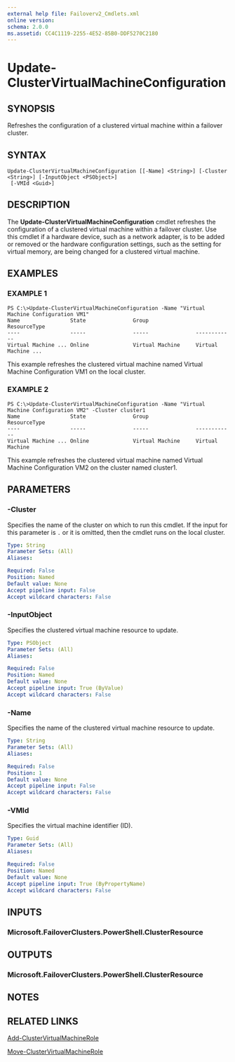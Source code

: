 ```yaml
---
external help file: Failoverv2_Cmdlets.xml
online version: 
schema: 2.0.0
ms.assetid: CC4C1119-2255-4E52-85B0-DDF5270C2180
---
```


# Update-ClusterVirtualMachineConfiguration

## SYNOPSIS
Refreshes the configuration of a clustered virtual machine within a failover cluster.

## SYNTAX

```
Update-ClusterVirtualMachineConfiguration [[-Name] <String>] [-Cluster <String>] [-InputObject <PSObject>]
 [-VMId <Guid>]
```

## DESCRIPTION
The **Update-ClusterVirtualMachineConfiguration** cmdlet refreshes the configuration of a clustered virtual machine within a failover cluster.
Use this cmdlet if a hardware device, such as a network adapter, is to be added or removed or the hardware configuration settings, such as the setting for virtual memory, are being changed for a clustered virtual machine.

## EXAMPLES

### EXAMPLE 1
```
PS C:\>Update-ClusterVirtualMachineConfiguration -Name "Virtual Machine Configuration VM1"
Name                State               Group               ResourceType 
----                -----               -----               ------------ 
Virtual Machine ... Online              Virtual Machine     Virtual Machine ...
```

This example refreshes the clustered virtual machine named Virtual Machine Configuration VM1 on the local cluster.

### EXAMPLE 2
```
PS C:\>Update-ClusterVirtualMachineConfiguration -Name "Virtual Machine Configuration VM2" -Cluster cluster1
Name                State               Group               ResourceType 
----                -----               -----               ------------ 
Virtual Machine ... Online              Virtual Machine     Virtual Machine
```

This example refreshes the clustered virtual machine named Virtual Machine Configuration VM2 on the cluster named cluster1.

## PARAMETERS

### -Cluster
Specifies the name of the cluster on which to run this cmdlet.
If the input for this parameter is `.` or it is omitted, then the cmdlet runs on the local cluster.

```yaml
Type: String
Parameter Sets: (All)
Aliases: 

Required: False
Position: Named
Default value: None
Accept pipeline input: False
Accept wildcard characters: False
```

### -InputObject
Specifies the clustered virtual machine resource to update.

```yaml
Type: PSObject
Parameter Sets: (All)
Aliases: 

Required: False
Position: Named
Default value: None
Accept pipeline input: True (ByValue)
Accept wildcard characters: False
```

### -Name
Specifies the name of the clustered virtual machine resource to update.

```yaml
Type: String
Parameter Sets: (All)
Aliases: 

Required: False
Position: 1
Default value: None
Accept pipeline input: False
Accept wildcard characters: False
```

### -VMId
Specifies the virtual machine identifier (ID).

```yaml
Type: Guid
Parameter Sets: (All)
Aliases: 

Required: False
Position: Named
Default value: None
Accept pipeline input: True (ByPropertyName)
Accept wildcard characters: False
```

## INPUTS

### Microsoft.FailoverClusters.PowerShell.ClusterResource

## OUTPUTS

### Microsoft.FailoverClusters.PowerShell.ClusterResource

## NOTES

## RELATED LINKS

[Add-ClusterVirtualMachineRole](./Add-ClusterVirtualMachineRole.md)

[Move-ClusterVirtualMachineRole](./Move-ClusterVirtualMachineRole.md)

